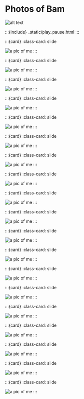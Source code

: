 # Photos of Bam
![alt text](_static/img/IMG_3965.gif)


:::{include} _static/play_pause.html
:::

:::{card}
:class-card: slide

![a pic of me](_static/img/franklinsaint.gif)
:::

:::{card}
:class-card: slide

![a pic of me](_static/img/Lebronjames.jpg)
:::

:::{card}
:class-card: slide

![a pic of me](_static/img/IMG_3879.jpeg)
:::

:::{card}
:class-card: slide

![a pic of me](_static/img/IMG_3911.jpeg)
:::

:::{card}
:class-card: slide

![a pic of me](_static/img/IMG_3672.jpeg)
:::

:::{card}
:class-card: slide

![a pic of me](_static/img/IMG_3683.jpeg)
:::

:::{card}
:class-card: slide

![a pic of me](_static/img/IMG_3781.jpeg)
:::

:::{card}
:class-card: slide

![a pic of me](_static/img/IMG_3801.jpeg)
:::

:::{card}
:class-card: slide

![a pic of me](_static/img/IMG_3825.jpeg)
:::

:::{card}
:class-card: slide

![a pic of me](_static/img/IMG_3836.jpeg)
:::

:::{card}
:class-card: slide

![a pic of me](_static/img/asta.jpg)
:::

:::{card}
:class-card: slide

![a pic of me](_static/img/dearcarl.jpg)
:::

:::{card}
:class-card: slide

![a pic of me](_static/img/B66ED62B-3FD0-488F-923F-442B1AEBAA26.jpeg)
:::

:::{card}
:class-card: slide

![a pic of me](_static/img/86249CC4-A263-477A-9AFD-DB29F85AFCCD.jpeg)
:::

:::{card}
:class-card: slide

![a pic of me](_static/img/IMG_3491.jpeg)
:::

:::{card}
:class-card: slide

![a pic of me](_static/img/IMG_3786.jpeg)
:::

:::{card}
:class-card: slide

![a pic of me](_static/img/IMG_3787.jpeg)
:::

:::{card}
:class-card: slide

![a pic of me](_static/img/IMG_3808.jpeg)
:::

:::{card}
:class-card: slide

![a pic of me](_static/img/IMG_3301.jpeg)
:::